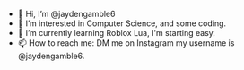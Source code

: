 - 👋 Hi, I’m @jaydengamble6
- 👀 I’m interested in Computer Science, and some coding.
- 🌱 I’m currently learning Roblox Lua, I'm starting easy.
- 📫 How to reach me: DM me on Instagram my username is @jaydengamble6.

<!---
jaydengamble6/jaydengamble6 is a ✨ special ✨ repository because its `README.md` (this file) appears on your GitHub profile.
You can click the Preview link to take a look at your changes.
--->
